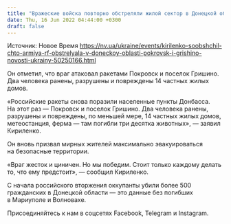 ```yaml
---
title: "Вражеские войска повторно обстреляли жилой сектор в Донецкой области: два человека ранены"
date: Thu, 16 Jun 2022 04:44:00 +0300
draft: false
---
```

Источник: Новое Время https://nv.ua/ukraine/events/kirilenko-soobshchil-chto-armiya-rf-obstrelyala-v-doneckoy-oblasti-pokrovsk-i-grishino-novosti-ukrainy-50250166.html


Он отметил, что враг атаковал ракетами Покровск и поселок Гришино. Два человека ранены, разрушены и повреждены 14 частных жилых домов.

«Российские ракеты снова поразили населенные пункты Донбасса. На этот раз — Покровск и поселок Гришино. Два человека ранены, разрушены и повреждены, по меньшей мере, 14 частных жилых домов, метеостанция, ферма — там погибли три десятка животных», — заявил Кириленко.

Он вновь призвал мирных жителей максимально эвакуироваться на безопасные территории.

«Враг жесток и циничен. Но мы победим. Стоит только каждому делать то, что ему предстоит», — сообщил Кириленко.

С начала российского вторжения оккупанты убили более 500 гражданских в Донецкой области — это данные без погибших в Мариуполе и Волновахе.

Присоединяйтесь к нам в соцсетях Facebook, Telegram и Instagram.
